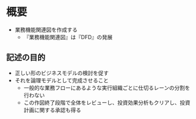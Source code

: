 # 概要

* 業務機能関連図を作成する
    * 『業務機能関連図』は『DFD』の発展

## 記述の目的

* 正しい形のビジネスモデルの検討を促す
* それを論理モデルとして完成させること
    * 一般的な業務フローにあるような実行組織ごとに仕切るレーンの分割を行わない
    * この作図終了段階で全体をレビューし、投資効果分析もクリアし、投資計画に関する承認も得る